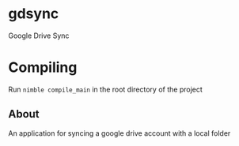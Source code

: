 # gdsync
Google Drive Sync

# Compiling
Run `nimble compile_main` in the root directory of the project

## About
An application for syncing a google drive account with a local folder
